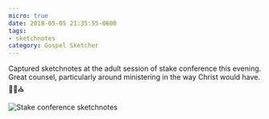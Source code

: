 ```yaml
---
micro: true
date: 2018-05-05 21:35:55-0600
tags:
- sketchnotes
category: Gospel Sketcher
---
```


Captured sketchnotes at the adult session of stake conference this evening. Great counsel, particularly around ministering in the way Christ would have. ✍🏼⛪️ 

<img src="https://www.gospelsketcher.org/uploads/2018/13c1a27e4f.jpg" alt="Stake conference sketchnotes" />